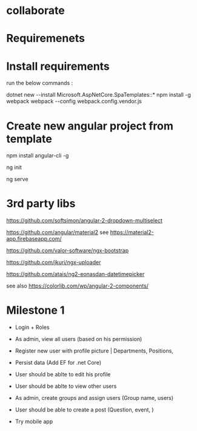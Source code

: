 # collaborate

# Requiremenets

# Install requirements
run the below commands :

dotnet new --install Microsoft.AspNetCore.SpaTemplates::*
npm install -g webpack
webpack --config webpack.config.vendor.js

# Create new angular project from template
npm install angular-cli -g

ng init

ng serve


# 3rd party libs
https://github.com/softsimon/angular-2-dropdown-multiselect

https://github.com/angular/material2 see https://material2-app.firebaseapp.com/

https://github.com/valor-software/ngx-bootstrap

https://github.com/jkuri/ngx-uploader

https://github.com/atais/ng2-eonasdan-datetimepicker

see also
https://colorlib.com/wp/angular-2-components/


# Milestone 1
- Login + Roles
- As admin, view all users (based on his permission)
- Register new user with profile picture | Departments, Positions, 
- Persist data (Add EF for .net Core)
- User should be ablte to edit his profile
- User should be ablte to view other users

- As admin, create groups and assign users (Group name, users)

- User should be able to create a post (Question, event, )
- Try mobile app